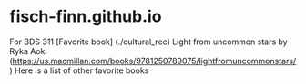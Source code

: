 # fisch-finn.github.io
For BDS 311
[Favorite book] (./cultural_rec) Light from uncommon stars by Ryka Aoki 
(https://us.macmillan.com/books/9781250789075/lightfromuncommonstars/) Here is a list of other favorite books
